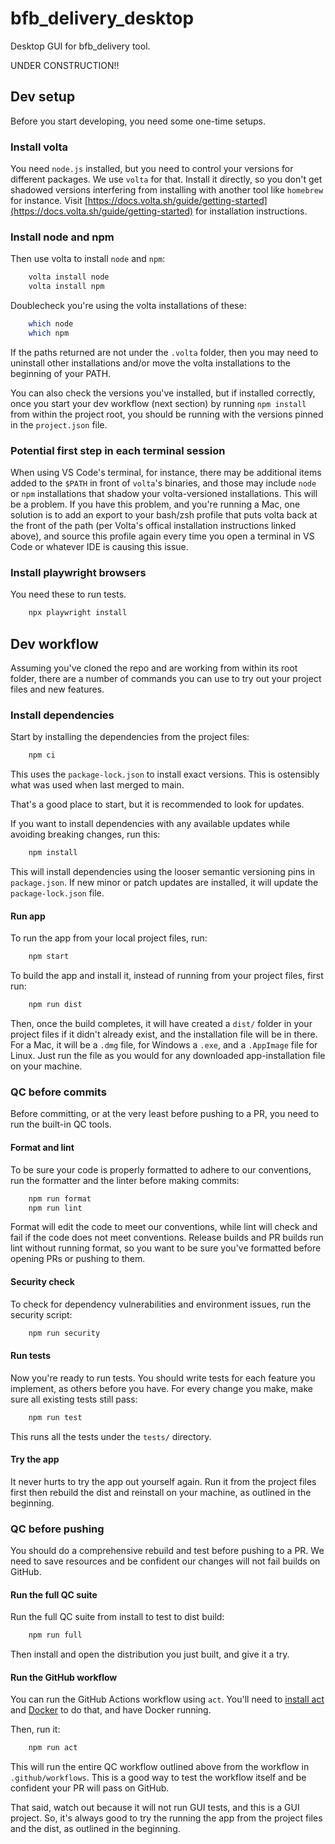 # bfb_delivery_desktop

Desktop GUI for bfb_delivery tool.

UNDER CONSTRUCTION!!

## Dev setup

Before you start developing, you need some one-time setups.

### Install volta

You need `node.js` installed, but you need to control your versions for different packages. We use `volta` for that. Install it directly, so you don't get shadowed versions interfering from installing with another tool like `homebrew` for instance. Visit [https://docs.volta.sh/guide/getting-started](https://docs.volta.sh/guide/getting-started) for installation instructions.

### Install node and npm

Then use volta to install `node` and `npm`:

```bash
    volta install node
    volta install npm
```

Doublecheck you're using the volta installations of these:

```bash
    which node
    which npm
```

If the paths returned are not under the `.volta` folder, then you may need to uninstall other installations and/or move the volta installations to the beginning of your PATH.

You can also check the versions you've installed, but if installed correctly, once you start your dev workflow (next section) by running `npm install` from within the project root, you should be running with the versions pinned in the `project.json` file.

### Potential first step in each terminal session

When using VS Code's terminal, for instance, there may be additional items added to the `$PATH` in front of `volta`'s binaries, and those may include `node` or `npm` installations that shadow your volta-versioned installations. This will be a problem. If you have this problem, and you're running a Mac, one solution is to add an export to your bash/zsh profile that puts volta back at the front of the path (per Volta's offical installation instructions linked above), and source this profile again every time you open a terminal in VS Code or whatever IDE is causing this issue.

### Install playwright browsers

You need these to run tests.

```bash
    npx playwright install
```

## Dev workflow

Assuming you've cloned the repo and are working from within its root folder, there are a number of commands you can use to try out your project files and new features.

### Install dependencies

Start by installing the dependencies from the project files:

```bash
    npm ci
```

This uses the `package-lock.json` to install exact versions. This is ostensibly what was used when last merged to main.

That's a good place to start, but it is recommended to look for updates.

If you want to install dependencies with any available updates while avoiding breaking changes, run this:

```bash
    npm install
```

This will install dependencies using the looser semantic versioning pins in `package.json`. If new minor or patch updates are installed, it will update the `package-lock.json` file.

#### Run app

To run the app from your local project files, run:

```bash
    npm start
```

To build the app and install it, instead of running from your project files, first run:

```bash
    npm run dist
```

Then, once the build completes, it will have created a `dist/` folder in your project files if it didn't already exist, and the installation file will be in there. For a Mac, it will be a `.dmg` file, for Windows a `.exe`, and a `.AppImage` file for Linux. Just run the file as you would for any downloaded app-installation file on your machine.

### QC before commits

Before committing, or at the very least before pushing to a PR, you need to run the built-in QC tools.

#### Format and lint

To be sure your code is properly formatted to adhere to our conventions, run the formatter and the linter before making commits:

```bash
    npm run format
    npm run lint
```

Format will edit the code to meet our conventions, while lint will check and fail if the code does not meet conventions. Release builds and PR builds run lint without running format, so you want to be sure you've formatted before opening PRs or pushing to them.

#### Security check

To check for dependency vulnerabilities and environment issues, run the security script:

```bash
    npm run security
```

#### Run tests

Now you're ready to run tests. You should write tests for each feature you implement, as others before you have. For every change you make, make sure all existing tests still pass:

```bash
    npm run test
```

This runs all the tests under the `tests/` directory.

#### Try the app

It never hurts to try the app out yourself again. Run it from the project files first then rebuild the dist and reinstall on your machine, as outlined in the beginning.

### QC before pushing

You should do a comprehensive rebuild and test before pushing to a PR. We need to save resources and be confident our changes will not fail builds on GitHub.

#### Run the full QC suite

Run the full QC suite from install to test to dist build:

```bash
    npm run full
```

Then install and open the distribution you just built, and give it a try.

#### Run the GitHub workflow

You can run the GitHub Actions workflow using `act`. You'll need to [install act](https://nektosact.com/installation/) and [Docker](https://docs.docker.com/engine/install/) to do that, and have Docker running.

Then, run it:

```bash
    npm run act
```

This will run the entire QC workflow outlined above from the workflow in `.github/workflows`. This is a good way to test the workflow itself and be confident your PR will pass on GitHub.

That said, watch out because it will not run GUI tests, and this is a GUI project. So, it's always good to try the running the app from the project files and the dist, as outlined in the beginning.
